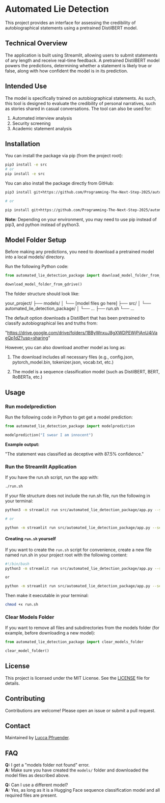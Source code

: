 # Automated Lie Detection

This project provides an interface for assessing the credibility of autobiographical statements using a pretrained DistilBERT model.

## Technical Overview

The application is built using Streamlit, allowing users to submit statements of any length and receive real-time feedback. A pretrained DistilBERT model powers the predictions, determining whether a statement is likely true or false, along with how confident the model is in its prediction.

## Intended Use

The model is specifically trained on autobiographical statements. As such, this tool is designed to evaluate the credibility of personal narratives, such as stories shared in casual conversations. The tool can also be used for:

1. Automated interview analysis 
2. Security screening
3. Academic statement analysis 

## Installation

You can install the package via pip (from the project root):

```bash
pip3 install -e src
# or
pip install -e src
```

You can also install the package directly from GitHub:

```bash
pip3 install git+https://github.com/Programming-The-Next-Step-2025/automated-lie-detection.git@week-4#egg=automated_lie_detection_package

# or 

pip install git+https://github.com/Programming-The-Next-Step-2025/automated-lie-detection.git@week-4#egg=automated_lie_detection_package
```

**Note:**
Depending on your environment, you may need to use pip instead of pip3, and python instead of python3.

## Model Folder Setup

Before making any predictions, you need to download a pretrained model into a local models/ directory.

Run the following Python code:

```python
from automated_lie_detection_package import download_model_folder_from_gdrive

download_model_folder_from_gdrive()
```

The folder structure should look like:

your_project/
├── models/
│   └── [model files go here]
├── src/
│   └── automated_lie_detection_package/
│       └── ...
├── run.sh
└── ...

The default option downloads a DistilBert that has been pretrained to classify autobiographical lies and truths from: 

"https://drive.google.com/drive/folders/1BByWnxuJ8gXWDPEWjPjAnU4iVaeQp1dZ?usp=sharing"

However, you can also download another model as long as: 

1. The download includes all necessary files (e.g., config.json, pytorch_model.bin, tokenizer.json, vocab.txt, etc.)

2. The model is a sequence classification model (such as DistilBERT, BERT, RoBERTa, etc.)

## Usage

### Run modelprediction
Run the following code in Python to get get a model prediction:

```python
from automated_lie_detection_package import modelprediction

modelprediction("I swear I am innocent")
```

**Example output:**

"The statement was classified as deceptive with 87.5% confidence."

### Run the Streamlit Application

If you have the run.sh script, run the app with:

```bash
./run.sh
```

If your file structure does not include the run.sh file, run the following in your terminal:

```bash
python3 -m streamlit run src/automated_lie_detection_package/app.py --server.port=8501

# or 

python -m streamlit run src/automated_lie_detection_package/app.py --server.port=8501
```

#### Creating `run.sh` yourself 

If you want to create the `run.sh` script for convenience, create a new file named run.sh in your project root with the following content:

```bash
#!/bin/bash
python3 -m streamlit run src/automated_lie_detection_package/app.py --server.port=8501

or 

python -m streamlit run src/automated_lie_detection_package/app.py --server.port=8501
```

Then make it executable in your terminal: 

```bash
chmod +x run.sh
```

### Clear Models Folder  

If you want to remove all files and subdirectories from the models folder (for example, before downloading a new model):

```python
from automated_lie_detection_package import clear_models_folder 

clear_model_folder()
```

## License

This project is licensed under the MIT License. See the [LICENSE](../LICENSE) file for details.

## Contributing

Contributions are welcome! Please open an issue or submit a pull request.

## Contact

Maintained by [Lucca Pfruender](mailto:luccip.upn@googlemail.com).

## FAQ

**Q:** I get a "models folder not found" error.  
**A:** Make sure you have created the `models/` folder and downloaded the model files as described above.

**Q:** Can I use a different model?  
**A:** Yes, as long as it is a Hugging Face sequence classification model and all required files are present.
